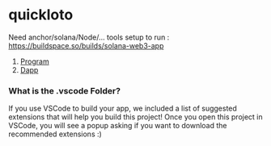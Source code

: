 # quickloto

Need anchor/solana/Node/... tools setup to run : https://buildspace.so/builds/solana-web3-app

1. [Program](Program/README.md)
2. [Dapp](DApp/README.md)

### **What is the .vscode Folder?**
If you use VSCode to build your app, we included a list of suggested extensions that will help you build this project! Once you open this project in VSCode, you will see a popup asking if you want to download the recommended extensions :)